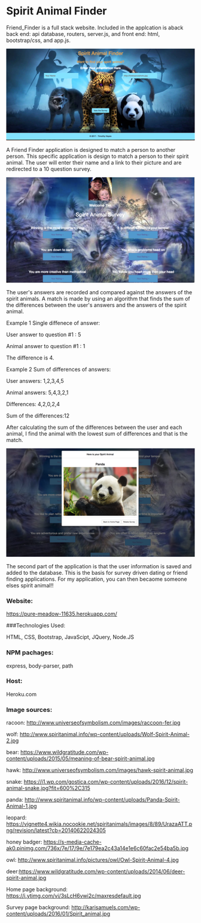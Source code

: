 # Spirit Animal Finder

Friend_Finder is a full stack website. Included in the applcation is aback back end: api database, routers, server.js, and front end: html, bootstrap/css, and app.js.

![](/readmeimages/home.png)

A Friend Finder application is designed to match a person to another person.  This specific application is design to match a person to their spirit animal. The user will enter their name and a link to their picture and are redirected to a 10 question survey. 

![](/readmeimages/survey.png)

The user's answers are recorded and compared against the answers of the spirit animals.  A match is made by using an algorithm that finds the sum of the differences between the user's answers and the answers of the spirit animal.  

Example 1 Single diffenece of answer:
 
User answer to question #1 : 5

Animal answer to question #1 : 1

The difference is 4.


Example 2 Sum of differences of answers:

User answers: 1,2,3,4,5

Animal answers: 5,4,3,2,1

Differences: 4,2,0,2,4

Sum of the differences:12

After calculating the sum of the differences between the user and each animal, I find the animal with the lowest sum of differences and that is the match.

![](/readmeimages/animal.png)

The second part of the application is that the user information is saved and added to the database.  This is the basis for survey driven dating or friend finding applications.  For my application, you can then becaome someone elses spirit animal!!

### Website:

https://pure-meadow-11635.herokuapp.com/

###Technologies Used:

HTML,
CSS,
Bootstrap,
JavaScipt,
JQuery,
Node.JS

### NPM pachages:

express,
body-parser,
path

### Host: 

Heroku.com

### Image sources:

racoon: http://www.universeofsymbolism.com/images/raccoon-fer.jpg

wolf: http://www.spiritanimal.info/wp-content/uploads/Wolf-Spirit-Animal-2.jpg

bear: https://www.wildgratitude.com/wp-content/uploads/2015/05/meaning-of-bear-spirit-animal.jpg

hawk: http://www.universeofsymbolism.com/images/hawk-spirit-animal.jpg

snake: https://i1.wp.com/gostica.com/wp-content/uploads/2016/12/spirit-animal-snake.jpg?fit=600%2C315

panda: http://www.spiritanimal.info/wp-content/uploads/Panda-Spirit-Animal-1.jpg

leopard: https://vignette4.wikia.nocookie.net/spiritanimals/images/8/89/UrazaATT.png/revision/latest?cb=20140622024305

honey badger: https://s-media-cache-ak0.pinimg.com/736x/7e/17/9e/7e179ea2c43a14e1e6c60fac2e54ba5b.jpg

owl: http://www.spiritanimal.info/pictures/owl/Owl-Spirit-Animal-4.jpg

deer:https://www.wildgratitude.com/wp-content/uploads/2014/06/deer-spirit-animal.jpg

Home page background: https://i.ytimg.com/vi/3sLcH6vwi2c/maxresdefault.jpg

Survey page background: http://karisamuels.com/wp-content/uploads/2016/01/Spirit_animal.jpg


